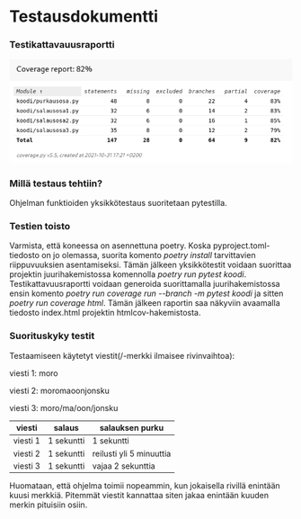 # Testausdokumentti
### Testikattavauusraportti
![Kattavuusraportti](https://github.com/Jatynjala/Tira-harjoitustyo-Johannes-Tynjala/blob/main/dokumentaatio/kuvat/Kattavuusraportti.png)
### Millä testaus tehtiin?
Ohjelman funktioiden yksikkötestaus suoritetaan pytestilla.
### Testien toisto
Varmista, että koneessa on asennettuna poetry. Koska pyproject.toml-tiedosto on jo olemassa, suorita komento *poetry install* tarvittavien riippuvuuksien asentamiseksi.
Tämän jälkeen yksikkötestit voidaan suorittaa projektin juurihakemistossa komennolla *poetry run pytest koodi*.
Testikattavuusraportti voidaan generoida suorittamalla juurihakemistossa ensin komento *poetry run coverage run --branch -m pytest koodi* ja sitten *poetry run coverage html*. Tämän jälkeen raportin saa näkyviin avaamalla tiedosto index.html projektin htmlcov-hakemistosta.
### Suorituskyky testit
Testaamiseen käytetyt viestit(/-merkki ilmaisee rivinvaihtoa):

viesti 1: moro

viesti 2: moromaoonjonsku

viesti 3: moro/ma/oon/jonsku

viesti | salaus | salauksen purku
------ | ------ | ---------------
viesti 1 | 1 sekuntti | 1 sekuntti
viesti 2 | 1 sekuntti | reilusti yli 5 minuuttia
viesti 3 | 1 sekuntti | vajaa 2 sekunttia

Huomataan, että ohjelma toimii nopeammin, kun jokaisella rivillä enintään kuusi merkkiä. Pitemmät viestit kannattaa siten jakaa enintään kuuden merkin pituisiin osiin.
